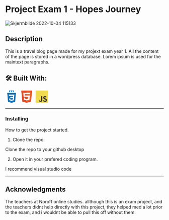 # Project Exam 1 - Hopes Journey

![Skjermbilde 2022-10-04 115133](https://user-images.githubusercontent.com/95291501/194512127-a638eb60-2b20-4e3c-85d4-f9b4d0ce6237.png)

## Description

This is a travel blog page made for my projext exam year 1. 
All the content of the page is stored in a wordpress database.
Lorem ipsum is used for the maintext paragraphs. 

## :hammer_and_wrench: Built With:
<div>
  <img src="https://github.com/devicons/devicon/blob/master/icons/css3/css3-plain-wordmark.svg"  title="CSS3" alt="CSS" width="40" height="40"/>&nbsp;
  <img src="https://github.com/devicons/devicon/blob/master/icons/html5/html5-original.svg" title="HTML5" alt="HTML" width="40" height="40"/>&nbsp;
  <img src="https://github.com/devicons/devicon/blob/master/icons/javascript/javascript-original.svg" title="JavaScript" alt="JavaScript" width="40" height="40"/>&nbsp;
</div>

---

### Installing

How to get the project started.

1. Clone the repo:

Clone the repo to your github desktop

2. Open it in your prefered coding program.

I recommend visual studio code

---

## Acknowledgments

The teachers at Noroff online studies. allthough this is an exam project, and the teachers didnt help directly with this project, they helped med a lot prior to the exam, and i wouldnt be able to pull this off  without them.
